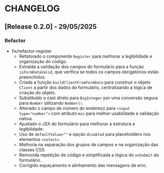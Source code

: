 # CHANGELOG

## [Release 0.2.0] - 29/05/2025

### Refactor

- fix/refactor-register
  - Refatorado o componente `Register` para melhorar a legibilidade e organização do código.
  - Extraída a validação dos campos do formulário para a função `isFormDataValid`, que verifica se todos os campos obrigatórios estão preenchidos.
  - Criada a função `buildClientFromFormData` para construir o objeto `Client` a partir dos dados do formulário, centralizando a lógica de criação do objeto.
  - Substituído o cast direto para `BigInteger` por uma conversão segura para `Number` utilizando `Number()`.
  - Alterado o campo de número do endereço para `<input type="number">` com atributo `min` para melhor usabilidade e validação nativa.
  - Ajustado o JSX do formulário para melhorar a estrutura e legibilidade:
  - Uso de `defaultValue=""` e opção `disabled` para placeholders nos elementos `<select>`.
  - Melhoria na separação dos grupos de campos e na organização das classes CSS.
  - Removida repetição de código e simplificada a lógica do `onSubmit` do formulário.
  - Corrigido espaçamento e alinhamento das mensagens de erro.
